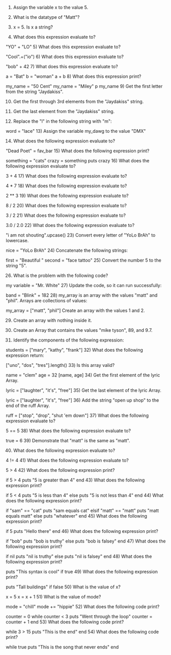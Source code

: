 1) Assign the variable x to the value 5.

2) What is the datatype of "Matt"?

3) x = 5. Is x a string?

4) What does this expression evaluate to?

"YO" + "LO"
5) What does this expression evaluate to?

"Cool".+("io")
6) What does this expression evaluate to?

"bob" + 42
7) What does this expression evaluate to?

a = "Bat"
b = "woman"
a + b
8) What does this expression print?

my_name = "50 Cent"
my_name = "Miley"
p my_name
9) Get the first letter from the string "Jaydakiss".

10) Get the first through 3rd elements from the "Jaydakiss" string.

11) Get the last element from the "Jaydakiss" string.

12) Replace the "l" in the following string with "m":

word = "lace"
13) Assign the variable my_dawg to the value "DMX"

14) What does the following expression evaluate to?

"Dead Poet" = fav_bar
15) What does the following expression print?

something = "cats"
crazy = something
puts crazy
16) What does the following expression evaluate to?

3 + 4
17) What does the following expression evaluate to?

4 * 7
18) What does the following expression evaluate to?

2 ** 3
19) What does the following expression evaluate to?

8 / 2
20) What does the following expression evaluate to?

3 / 2
21) What does the following expression evaluate to?

3.0 / 2.0
22) What does the following expression evaluate to?

"i am not shouting".upcase()
23) Convert every letter of "YoLo BrAh" to lowercase.

nice = "YoLo BrAh"
24) Concatenate the following strings:

first = "Beautiful "
second = "face tattoo"
25) Convert the number 5 to the string "5".

26) What is the problem with the following code?

my variable = "Mr. White"
27) Update the code, so it can run successfully:

band = "Blink" + 182
28) my_array is an array with the values "matt" and "phil". Arrays are collections of values:

my_array = ["matt", "phil"]
Create an array with the values 1 and 2.

29) Create an array with nothing inside it.

30) Create an Array that contains the values "mike tyson", 89, and 9.7.

31) Identify the components of the following expression:

students = ["mary", "kathy", "frank"]
32) What does the following expression return:

["uno", "dos", "tres"].length()
33) Is this array valid?

name = "clem"
age = 32
[name, age]
34) Get the first element of the lyric Array.

lyric = ["laughter", "it's", "free"]
35) Get the last element of the lyric Array.

lyric = ["laughter", "it's", "free"]
36) Add the string "open up shop" to the end of the ruff Array.

ruff = ["stop", "drop", "shut 'em down"]
37) What does the following expression evaluate to?

5 == 5
38) What does the following expression evaluate to?

true = 6
39) Demonstrate that "matt" is the same as "matt".

40) What does the following expression evaluate to?

4 != 4
41) What does the following expression evaluate to?

5 > 4
42) What does the following expression print?

if 5 > 4
  puts "5 is greater than 4"
end
43) What does the following expression print?

if 5 < 4
  puts "5 is less than 4"
else
  puts "5 is not less than 4"
end
44) What does the following expression print?

if "sam" == "cat"
  puts "sam equals cat"
elsif "matt" == "matt"
  puts "matt equals matt"
else
  puts "whatever"
end
45) What does the following expression print?

if 5
  puts "Hello there"
end
46) What does the following expression print?

if "bob"
  puts "bob is truthy"
else
  puts "bob is falsey"
end
47) What does the following expression print?

if nil
  puts "nil is truthy"
else
  puts "nil is falsey"
end
48) What does the following expression print?

puts "This syntax is cool" if true
49) What does the following expression print?

puts "Tall buildings" if false
50) What is the value of x?

x = 5
x = x + 1
51) What is the value of mode?

mode = "chill"
mode += "hippie"
52) What does the following code print?

counter = 0
while counter < 3
  puts "Went through the loop"
  counter = counter + 1
end
53) What does the following code print?

while 3 > 15
  puts "This is the end"
end
54) What does the following code print?

while true
  puts "This is the song that never ends"
end
